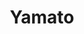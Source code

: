 ---
layout: place
title: "Yamato"
permalink: /massachusetts/brighton/yamato.html
stateAbbr: MA
stateName: Massachusetts
cityName: Brighton
seo:
  name: "Yamato"
  type: Restaurant
  links: null
description: "Yamato serves delicious sushi in Brighton, Massachusetts. Try fresh Japanese dishes for a great dining experience. "
place_id: ChIJV11_EU5444kRav_6dp9QGt4
photos:
  - name: >-
      places/ChIJV11_EU5444kRav_6dp9QGt4/photos/AeeoHcJ-fxwdpUkklTmrbG3gQzPBjMn8vL7_BjqRUqDryJFQa0zwtMcA5-edpVHjHaKlcG84I2p3cLAw9Sgk6N763Z59pSKd1LCHetSTEdLRCExrOtku9OdEvcw-Jcghe-ulIwwtMwtUh8-tG_NicTuI6GZnwCcguGIE-hetoHNzJgUMul7cFSof0Z-Cc7fPd3tYALTDp0geg1I471gY5z1wwX7LaPbNjPN07oYjqZl0RUriN1fb7BryrZfwGrhFpOUvl2k4GKBQc5eN_GcThN_WrW6irvrljaacao3k2r-htmD-vhCqjrGFMWne25ro1N1dy0cDA-wyzU-4ZhqQTeKg6zR8WRcfnAiJIW096V6gCBBnOxCZv8GLSMyPpEG-KrkiX9QQqZ5dYBqL78wMYXndboNEf_Wx717zfxgMACGt-WJ_kFS4
    widthPx: 4032
    heightPx: 3024
    authorAttributions:
      - displayName: Arnaud Amzallag
        uri: https://maps.google.com/maps/contrib/100412763256505960721
        photoUri: >-
          https://lh3.googleusercontent.com/a-/ALV-UjWADb1awrHgHI-s8FFMDvf-VEt1kIeO1Vt5WLUnfIDTWDRC1CO_3w=s100-p-k-no-mo
    flagContentUri: >-
      https://www.google.com/local/imagery/report/?cb_client=maps_api_places.places_api&image_key=!1e10!2sCIHM0ogKEICAgIDEwty8qAE&hl=en-US
    googleMapsUri: >-
      https://www.google.com/maps/place//data=!3m4!1e2!3m2!1sCIHM0ogKEICAgIDEwty8qAE!2e10!4m2!3m1!1s0x89e3784e117f5d57:0xde1a509f76faff6a
  - name: >-
      places/ChIJV11_EU5444kRav_6dp9QGt4/photos/AeeoHcLmS8IkDjVxatRGconpf2HExyXsdUb_5k9aPxBRHVklEaiiAf6yctFdtklILQEn3HClH2zkDDnGKpO50vb8ViD4g4azNNcRSWav5C-2_2_DhEFj069ZJrb8YlYE5c7bs1T9QJqwDRMB1G1d21lnuNRECVXv_vhiRhzLoBAN4F7t4jPhYAviSdigBxUkwSLhao8Np4Vv-eT8T7Wn_wCpI5WeRFvPpgaJgND2r2LMw0wtRusONUYhD9699HJc5u6ZBOCmf-ij9OLl9CEnHlaDplwz3Fd1f_85HGD25IXVTLhlDxRnxSwqCb9vwQZLadiE138O9Yz5-NGmUFj433sUJUxaj1yWxWTMdLvB3NEEvsoTNIdOf4sjn99eSPhR_-LSFxaL03WeBtJWGydjkWT7p9wZaOyP4sDnTx91m-tBhUL4ig
    widthPx: 4032
    heightPx: 3024
    authorAttributions:
      - displayName: Nini Chu
        uri: https://maps.google.com/maps/contrib/105353681689428364639
        photoUri: >-
          https://lh3.googleusercontent.com/a-/ALV-UjUaPh68xufeeR2TWcgTMAFCH9ikHPZMF7E_l0WmZwqxbjUrnusCoA=s100-p-k-no-mo
    flagContentUri: >-
      https://www.google.com/local/imagery/report/?cb_client=maps_api_places.places_api&image_key=!1e10!2sCIHM0ogKEICAgIDy5ej4VA&hl=en-US
    googleMapsUri: >-
      https://www.google.com/maps/place//data=!3m4!1e2!3m2!1sCIHM0ogKEICAgIDy5ej4VA!2e10!4m2!3m1!1s0x89e3784e117f5d57:0xde1a509f76faff6a
  - name: >-
      places/ChIJV11_EU5444kRav_6dp9QGt4/photos/AeeoHcLkQcTaG3g0KPFy_sUitStWEs2Nf_f6gFeeEVfu4H3TIRPZBEPygv5VyOBgq7JSIpJtKG14Qfqpo0m_68ZkOv-_XBaCOYvPnN4p8OWlW0dbQtBzn73QFYIW6oKAxd_oe7kAug5oY6WHGoAKtF8a9zvLZSlL8kFsOLDhnKr_PRejJk-UkkrNRTSkas0JYD7hYy9cdym6pxroUD1GeXf20GNXTpr0m1sZWCJMucL-v1g7CgK7lMygaPMFRXhLSIl94ki19Bv6ng0EYyDMQ6XwAx24c7iflwO5xF3LDZQQDpbJ5w2fMnGOlF4rKWI9rznzQhWyyvnjrW-e9AfCnuIr7kehUocTBc8zJVdXgcVbk1V8cE0nSdcRT5UzgtfsxCooU2XvZiSh2lQaj3jdgr7uD6Sh479PfHBghUuQnBuq7AU
    widthPx: 2122
    heightPx: 2142
    authorAttributions:
      - displayName: Maria Kyriakakos
        uri: https://maps.google.com/maps/contrib/115826121061613199159
        photoUri: >-
          https://lh3.googleusercontent.com/a/ACg8ocJaXzZdnRu1Uf39s4e-RykAqrLx0Hns6Ay2E7JBgHvWLqQ84A=s100-p-k-no-mo
    flagContentUri: >-
      https://www.google.com/local/imagery/report/?cb_client=maps_api_places.places_api&image_key=!1e10!2sCIHM0ogKEICAgICTzrjmEg&hl=en-US
    googleMapsUri: >-
      https://www.google.com/maps/place//data=!3m4!1e2!3m2!1sCIHM0ogKEICAgICTzrjmEg!2e10!4m2!3m1!1s0x89e3784e117f5d57:0xde1a509f76faff6a
  - name: >-
      places/ChIJV11_EU5444kRav_6dp9QGt4/photos/AeeoHcIncDiMZV1AbBCBIcBTPbuzG4z3IJ8d8fIjjT-BXtJp7yG7lGSFXRfsM3tg4n9v8pTgVrosLFzI8E3H2zRSLBPerKzNuE1UEaHvJFXOoWgUjy-wNg_aXqc6gdHvbYbuoC6466fREql9HgqycXcpF0KlMJT-guwT1P2do9Wnza8L1zLWpOnN_x-eE3ePvIm2rThP5ciAw5k-ZGVPS8SvfP5WGrfzJrQiPeSayxKtkYEWiAGThVOoPKA50FIyHZJUKWX3BKYb0Gu6rGdW5KrQzEK9eVmqv2bplWOuS1NFSnk0wX8HoQhFS4z0r9FQB95tAIFeubKvT5V-__kHpoIwF0XSDGfTKPE8b1xYX4PmMatC1XLVB4OJjUcGaA7VQaUYgKW6gL9EeuvOk2Mx5P2jMQPMl5Z5hHuSibX2_ZPlA-Jxbw
    widthPx: 3024
    heightPx: 4032
    authorAttributions:
      - displayName: Mark Reczek
        uri: https://maps.google.com/maps/contrib/114962602017656334722
        photoUri: >-
          https://lh3.googleusercontent.com/a/ACg8ocLebT3I76iCOvSpT6L8W3t_apCGRhpMNtwQn5n8GmLQysZp6Q=s100-p-k-no-mo
    flagContentUri: >-
      https://www.google.com/local/imagery/report/?cb_client=maps_api_places.places_api&image_key=!1e10!2sCIHM0ogKEICAgICbwPSHNw&hl=en-US
    googleMapsUri: >-
      https://www.google.com/maps/place//data=!3m4!1e2!3m2!1sCIHM0ogKEICAgICbwPSHNw!2e10!4m2!3m1!1s0x89e3784e117f5d57:0xde1a509f76faff6a
  - name: >-
      places/ChIJV11_EU5444kRav_6dp9QGt4/photos/AeeoHcKIj7KJZXBmuerpKrCj1V4poCQ-jpQU4uKIS93RsjJVuKn0B0YUVfuq7EuHP8t6q-Jxpo8eSx9bL0oiqbz-WI9ktC_p3e-wNofTiJKDdwjvDyaYXoif8dEN0PMdahxmP1Ai3nMhnDumgNq2h3xbc7-QEVCrZltHJZYMv3VgQaYgo4XYSO9kUNYILJipRrXixavlXX2nIXrpM5BSzGf5akUUdim3AV_tUXtMPc_AAb5FgQ13ugvLfrWIcYwz6-fSPSB0xHbDnh8W5G_40o5WoRdKUw7cKXpzKXepWyJiJJzlKyZkxxqc41L0QUKwOkjNTUGfY76WAD0cwoFdiE_NiNROYbOo1W_trRaVThaJCaqLxJXB8QXrwujvfjAYpmyuoaBpcC-A2g7c9we4LqQZ7U9r7XKN02ScVMU53025n5PviWu4
    widthPx: 4800
    heightPx: 3600
    authorAttributions:
      - displayName: Tandy Nurse
        uri: https://maps.google.com/maps/contrib/102393394057023016828
        photoUri: >-
          https://lh3.googleusercontent.com/a-/ALV-UjWxxA3lntmgbDh_fyPVgAl9DRe42LtaH5wnijmqtiZ0lFtKJuIH=s100-p-k-no-mo
    flagContentUri: >-
      https://www.google.com/local/imagery/report/?cb_client=maps_api_places.places_api&image_key=!1e10!2sCIHM0ogKEICAgMDI2M6I_AE&hl=en-US
    googleMapsUri: >-
      https://www.google.com/maps/place//data=!3m4!1e2!3m2!1sCIHM0ogKEICAgMDI2M6I_AE!2e10!4m2!3m1!1s0x89e3784e117f5d57:0xde1a509f76faff6a
  - name: >-
      places/ChIJV11_EU5444kRav_6dp9QGt4/photos/AeeoHcJO_z3WlJ7dvNS4R5ERRduuQj_hxuc4FyB_2uo-K3pwg5BdWWBO_JOXhm3FWqAV31fdPj_wWPBtn3Ayrm5lh0xBzHsO2P2tfwWZ329EmyFWW1r-6d9N7M1E_hToYT0yGPTQmCewPh0q8It5mlvrNRG3_Ri9eSfZV5sm_UVPI9E1SQcEa-_uDi6Vx3iaya0D3XJlREJzYw7Q6vwzTuOF8P4LW3Z9cLPzdZMbN_-2L7xmMDv3GmE12ZTVdgO4wSepLOozx9Iev4naFLhFUXyp1DCch76KmG8ZTlcPkOzNIfflYPMlCVFizATtYJ-uUVqVWgjVq7caTlm0wvQRSoD5MHQBh3zS96wUBI8di7mzB2xZBW9I4RPUgynSa-lDhz4tI3PYtoVHQUb09A5YAdotDDWbdvrbiPMKrFgwTmtv8mqy0Q
    widthPx: 4800
    heightPx: 2694
    authorAttributions:
      - displayName: _
        uri: https://maps.google.com/maps/contrib/103477494705553119019
        photoUri: >-
          https://lh3.googleusercontent.com/a/ACg8ocLLEP6NJQzuAqHjnREkcN3oY8-IyWPkf4EPf25Hh08yd5DlnA=s100-p-k-no-mo
    flagContentUri: >-
      https://www.google.com/local/imagery/report/?cb_client=maps_api_places.places_api&image_key=!1e10!2sCIHM0ogKEICAgIC15YewEw&hl=en-US
    googleMapsUri: >-
      https://www.google.com/maps/place//data=!3m4!1e2!3m2!1sCIHM0ogKEICAgIC15YewEw!2e10!4m2!3m1!1s0x89e3784e117f5d57:0xde1a509f76faff6a
  - name: >-
      places/ChIJV11_EU5444kRav_6dp9QGt4/photos/AeeoHcKhvNzqjD2KXCgarPXf1VTdXiLQqlsiOOyBVg8_Ly4GEU4SRymFigwQaBUI3dr87vui3pXY16UACTRGKPIUeCNub2XxqYkRBP8lyHOf-nhsgb1AKs7PCgRSRHVuh36VpUCuttJt6M5kYRvLOgs6RY0ME2FS6pTacSBLDvFQd-r0CRCU4f5fkc-99WBGcENk-6BUT9dL0FRbGANGWo82DymivQRZoHTsiYs1iHEcE9g6QXqq0aCDMK_iNbWQOq-xZYNOyQntMCDATs2-7-T67CJl3C8DhPLrx110chlQMV8QE5uJJiCajiKwgzmrdDITmg9CHP85EF62dQ_rvboygAUMQKoiu7dX2JGVc-jaK04BnPU5a5arY2Np5deTIFN8-RpA1Ywjy-kW4u9vI2fkbKAjdj_4J1sgJd-8Qj2vr8P_7Llw
    widthPx: 4032
    heightPx: 3024
    authorAttributions:
      - displayName: Soshana Passley
        uri: https://maps.google.com/maps/contrib/110132534984013080601
        photoUri: >-
          https://lh3.googleusercontent.com/a-/ALV-UjWn8xy-QL3kSMWITFVzcZJsI6A1jDNOwY9ikpZPkJQEEE5nqBM=s100-p-k-no-mo
    flagContentUri: >-
      https://www.google.com/local/imagery/report/?cb_client=maps_api_places.places_api&image_key=!1e10!2sCIHM0ogKEICAgMCwxImO8AE&hl=en-US
    googleMapsUri: >-
      https://www.google.com/maps/place//data=!3m4!1e2!3m2!1sCIHM0ogKEICAgMCwxImO8AE!2e10!4m2!3m1!1s0x89e3784e117f5d57:0xde1a509f76faff6a
  - name: >-
      places/ChIJV11_EU5444kRav_6dp9QGt4/photos/AeeoHcKYkaeCGIqMXnGJPYQ3V_c0YtwgZtUw4gxiWR74JoKGCu9XJGw7UPpXTdkzeycZDynHa4PLkNVDc5hITORVHlc1cwGjkDHC3gLucDV2N2xXtIosJRrLE5igWxeYIBinbf8RiVzaQCbOxeTv-HImxfY4lwjbmySoUxqVcEsbL9FFDfZ3EXlh4Nmh_eEgXIqudlLn0_IueHaUGzhGJ1qk7_DyVHoxPPAiXsWtVLCASZJmu9hF9tGYMNJDKp8BmcNFLZstniHI7-6M7U5l0JTrctAbCybNvEVeew_eu_aAo4uzr_i-Di6kF1P9SfL6ErxhJD6uTnYEgM3RrJEHJF5aY1nxPsH1jxwP6BKZxi1MxsEvaLilTfDvW5FzOmTfm_fSjPoBUuUwVE9tAPM1GGMXJVFt9n08x9ZS5hSF-lfLzcx6ibQ
    widthPx: 2767
    heightPx: 3545
    authorAttributions:
      - displayName: Anastasiia Maz
        uri: https://maps.google.com/maps/contrib/112693009995004095544
        photoUri: >-
          https://lh3.googleusercontent.com/a/ACg8ocKy9-2CzOUnQBpenl_OHbZw7FAXAxVMhkEnvZGGwHheYdzkAw=s100-p-k-no-mo
    flagContentUri: >-
      https://www.google.com/local/imagery/report/?cb_client=maps_api_places.places_api&image_key=!1e10!2sCIHM0ogKEICAgIDnudvFyAE&hl=en-US
    googleMapsUri: >-
      https://www.google.com/maps/place//data=!3m4!1e2!3m2!1sCIHM0ogKEICAgIDnudvFyAE!2e10!4m2!3m1!1s0x89e3784e117f5d57:0xde1a509f76faff6a
  - name: >-
      places/ChIJV11_EU5444kRav_6dp9QGt4/photos/AeeoHcJMm5Je9TI8JCqDjm_xj-pR95eI-7RBgQW_hG9I5pL67bgoOFKKqMuzjJChXNXOTfOMm1q068cPSJUhZUp7pyt-s-Mqm6HYNFwzA9DRIiZtzB5cM6yreMupdW1ot9mkNSMHG8cdSM3AI5twvrvkg9yglrXLeZoyUKnBXZdLARi-zqA0EzrXtPBWYKinz2Duw0PtKYR-k1TvVKHo9uOV77EUhOs4wop6xW1_796doXbk6l6efiRmg__izjsiENC_oG5Ak10IokdAKt_zSh7dp7RO_JwueVa8E5yNWTOHYGwnJQdq3VVCnhft41MVJi8jT6MqYJu3NTPo8Z2uvFhQOXD8EVDsgSX96TOiFxKRP2nHf31ElotwJlmQQV12hg7f9OdUJJNDStJIb0t-2373-_UAl5rxYxYV7H_js8OznzKSQQ
    widthPx: 4080
    heightPx: 3072
    authorAttributions:
      - displayName: hkeincosgy
        uri: https://maps.google.com/maps/contrib/104307162168754769632
        photoUri: >-
          https://lh3.googleusercontent.com/a-/ALV-UjVYjsRckrMMSuAANAjYyyAz1Sr_fgpoQTuTo1b6LihOadc945Q8=s100-p-k-no-mo
    flagContentUri: >-
      https://www.google.com/local/imagery/report/?cb_client=maps_api_places.places_api&image_key=!1e10!2sCIHM0ogKEICAgIDr19aEaA&hl=en-US
    googleMapsUri: >-
      https://www.google.com/maps/place//data=!3m4!1e2!3m2!1sCIHM0ogKEICAgIDr19aEaA!2e10!4m2!3m1!1s0x89e3784e117f5d57:0xde1a509f76faff6a
  - name: >-
      places/ChIJV11_EU5444kRav_6dp9QGt4/photos/AeeoHcIsKDoD4UQBHymGjp45gNHVEDiw7YwcaD6o2UPpZtRKKn09BP52swimqa0XRMZIArrGPOM4JsCC93hzrSaQqm2jrDec9oVgqZYwH-ZuAUnSVi8-xpC7xOeL3PM_EZp1Nj2UP8sFJMemQzZPeGllELWfDyLOH1yRUmc_I4l2JYhK6bh1myWqf59ckUOZmR7eIJodEuEGhIusx1R1FgkrUnpdAOXjKlRk2dO4ZfUIqSEnYtfW6_WQoCbcGp48YYS-ZAjEPyMlZez5hFVhu0M-dWTOdfeKv9i0sinMO27ft0V05pvT4W9OOMxeJObQNa1vV54t-q1PuEsvV3JXneJo5zwUlRMgbsENUh3aA9871_VhpG1a3SozQxzxviq-INuqaog5mzJ51BppCjGZXm_uD7Ln5itxpwtBetUrcz6TBRV-Gw
    widthPx: 3264
    heightPx: 2448
    authorAttributions:
      - displayName: _
        uri: https://maps.google.com/maps/contrib/103477494705553119019
        photoUri: >-
          https://lh3.googleusercontent.com/a/ACg8ocLLEP6NJQzuAqHjnREkcN3oY8-IyWPkf4EPf25Hh08yd5DlnA=s100-p-k-no-mo
    flagContentUri: >-
      https://www.google.com/local/imagery/report/?cb_client=maps_api_places.places_api&image_key=!1e10!2sCIHM0ogKEICAgIC1qLuSYw&hl=en-US
    googleMapsUri: >-
      https://www.google.com/maps/place//data=!3m4!1e2!3m2!1sCIHM0ogKEICAgIC1qLuSYw!2e10!4m2!3m1!1s0x89e3784e117f5d57:0xde1a509f76faff6a
address: 117 Chiswick Rd, Brighton, MA 02135, USA
street: 117 Chiswick Rd
city: Brighton
state: MA
zip: '02135'
country: USA
neighborhood: Brighton
latitude: '42.340683'
longitude: '-71.151807'
accessibility_options:
  wheelchairAccessibleParking: false
  wheelchairAccessibleEntrance: true
  wheelchairAccessibleRestroom: true
  wheelchairAccessibleSeating: true
business_status: OPERATIONAL
name: Yamato
google_maps_links:
  directionsUri: >-
    https://www.google.com/maps/dir//''/data=!4m7!4m6!1m1!4e2!1m2!1m1!1s0x89e3784e117f5d57:0xde1a509f76faff6a!3e0
  placeUri: https://maps.google.com/?cid=16004192871640661866
  writeAReviewUri: >-
    https://www.google.com/maps/place//data=!4m3!3m2!1s0x89e3784e117f5d57:0xde1a509f76faff6a!12e1
  reviewsUri: >-
    https://www.google.com/maps/place//data=!4m4!3m3!1s0x89e3784e117f5d57:0xde1a509f76faff6a!9m1!1b1
  photosUri: >-
    https://www.google.com/maps/place//data=!4m3!3m2!1s0x89e3784e117f5d57:0xde1a509f76faff6a!10e5
primary_type: Japanese Restaurant
opening_hours:
  regular: null
  current: null
secondary_opening_hours:
  regular:
    weekdayDescriptions: null
    type: null
  current:
    weekdayDescriptions: null
    type: null
phone: null
price_level: null
price_range: null
rating: null
rating_count: 0
website: null
reviews: null
parking_options: null
payment_options: null
allow_dogs: null
curbside_pickup: null
delivery: null
dine_in: null
good_for_children: null
good_for_groups: null
good_for_sports: null
live_music: null
menu_for_children: null
outdoor_seating: null
reservable: null
restroom: null
serves_beer: null
serves_breakfast: null
serves_brunch: null
serves_cocktails: null
serves_coffee: null
serves_dinner: null
serves_dessert: null
serves_lunch: null
serves_vegetarian_food: null
serves_wine: null
takeout: null
summary: null

---